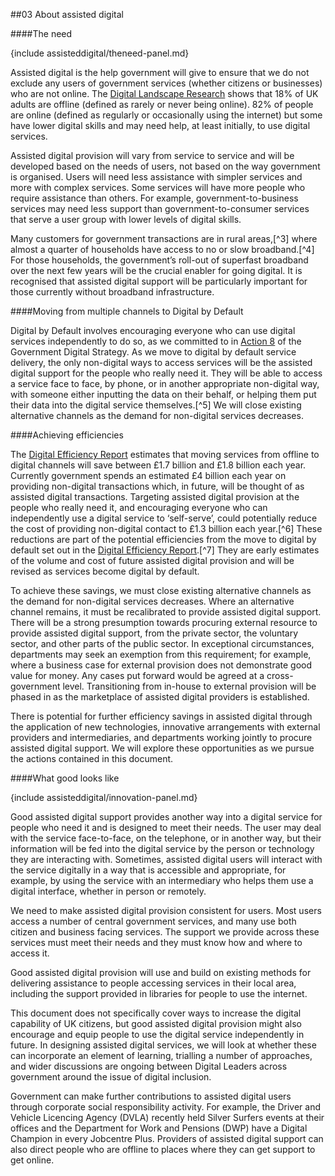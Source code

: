 ##03 About assisted digital

####The need

{include assisteddigital/theneed-panel.md}

Assisted digital is the help government will give to ensure that we do not exclude any users of government services (whether citizens or businesses) who are not online. The [Digital Landscape Research](/digital/research/) shows that 18% of UK adults are offline (defined as rarely or never being online). 82% of people are online (defined as regularly or occasionally using the internet) but some have lower digital skills and may need help, at least initially, to use digital services.

Assisted digital provision will vary from service to service and will be developed based on the needs of users, not based on the way government is organised. Users will need less assistance with simpler services and more with complex services. Some services will have more people who require assistance than others. For example, government-to-business services may need less support than government-to-consumer services that serve a user group with lower levels of digital skills.

Many customers for government transactions are in rural areas,[^3] 
where almost a quarter of households have access to no or slow broadband.[^4] For those households, the government’s roll-out of superfast broadband over the next few years will be the crucial enabler for going digital. It is recognised that assisted digital support will be particularly important for those currently without broadband infrastructure.


####Moving from multiple channels to Digital by Default

Digital by Default involves encouraging everyone who can use digital services independently to do so, as we committed to in [Action 8](/digital/strategy/#action-08) of the Government Digital Strategy. As we move to digital by default service delivery, the only non-digital ways to access services will be the assisted digital support for the people who really need it. They will be able to access a service face to face, by phone, or in another appropriate non-digital way, with someone either inputting the data on their behalf, or helping them put their data into the digital service themselves.[^5] 
We will close existing alternative channels as the demand for non-digital services decreases.


####Achieving efficiencies

The [Digital Efficiency Report](/digital/efficiency/) estimates that moving services from offline to digital channels will save between £1.7 billion and £1.8 billion each year. Currently government spends an estimated £4 billion each year on providing non-digital transactions which, in future, will be thought of as assisted digital transactions. Targeting assisted digital provision at the people who really need it, and encouraging everyone who can independently use a digital service to ‘self-serve’, could potentially reduce the cost of providing non-digital contact to £1.3 billion each year.[^6] 
These reductions are part of the potential efficiencies from the move to digital by default set out in the [Digital Efficiency Report](/digital/efficiency/).[^7] They are early estimates of the volume and cost of future assisted digital provision and will be revised as services become digital by default.

To achieve these savings, we must close existing alternative channels as the demand for non-digital services decreases. Where an alternative channel remains, it must be recalibrated to provide assisted digital support. There will be a strong presumption towards procuring external resource to provide assisted digital support, from the private sector, the voluntary sector, and other parts of the public sector. In exceptional circumstances, departments may seek an exemption from this requirement; for example, where a business case for external provision does not demonstrate good value for money. Any cases put forward would be agreed at a cross-government level.  Transitioning from in-house to external provision will be phased in as the marketplace of assisted digital providers is established.

There is potential for further efficiency savings in assisted digital through the application of new technologies, innovative arrangements with external providers and intermediaries, and departments working jointly to procure assisted digital support. We will explore these opportunities as we pursue the actions contained in this document.


####What good looks like

{include assisteddigital/innovation-panel.md}

Good assisted digital support provides another way into a digital service for people who need it and is designed to meet their needs. The user may deal with the service face-to-face, on the telephone, or in another way, but their information will be fed into the digital service by the person or technology they are interacting with. Sometimes, assisted digital users will interact with the service digitally in a way that is accessible and appropriate, for example, by using the service with an intermediary who helps them use a digital interface, whether in person or remotely.

We need to make assisted digital provision consistent for users. Most users access a number of central government services, and many use both citizen and business facing services. The support we provide across these services must meet their needs and they must know how and where to access it.

Good assisted digital provision will use and build on existing methods for delivering assistance to people accessing services in their local area, including the support provided in libraries for people to use the internet.

This document does not specifically cover ways to increase the digital capability of UK citizens, but good assisted digital provision might also encourage and equip people to use the digital service independently in future. In designing assisted digital services, we will look at whether these can incorporate an element of learning, trialling a number of approaches, and wider discussions are ongoing between Digital Leaders across government around the issue of digital inclusion.

Government can make further contributions to assisted digital users through corporate social responsibility activity. For example, the Driver and Vehicle Licencing Agency (DVLA) recently held Silver Surfers events at their offices and the Department for Work and Pensions (DWP) have a Digital Champion in every Jobcentre Plus. Providers of assisted digital support can also direct people who are offline to places where they can get support to get online.
